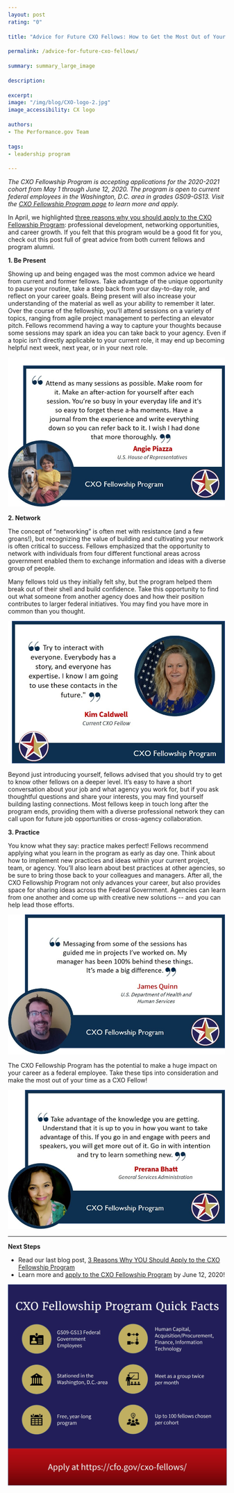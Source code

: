 ```yaml
---
layout: post
rating: "0"

title: "Advice for Future CXO Fellows: How to Get the Most Out of Your Fellowship Year"

permalink: /advice-for-future-cxo-fellows/

summary: summary_large_image

description:

excerpt:
image: "/img/blog/CXO-logo-2.jpg"
image_accessibility: CX logo

authors:
- The Performance.gov Team

tags:
- leadership program

---
```

*The CXO Fellowship Program is accepting applications for the 2020-2021 cohort from May 1 through June 12, 2020. The program is open to current federal employees in the Washington, D.C. area in grades GS09-GS13. Visit the [CXO Fellowship Program page](https://cfo.gov/cxo-fellows/) to learn more and apply.*

In April, we highlighted [three reasons why you should apply to the CXO Fellowship Program](https://www.performance.gov/3-reasons-why-you-should-apply-to-CXO-fellowship-program/): professional development, networking opportunities, and career growth. If you felt that this program would be a good fit for you, check out this post full of great advice from both current fellows and program alumni.


**1. Be Present**

  Showing up and being engaged was the most common advice we heard from current and former fellows. Take advantage of the unique opportunity to pause your routine, take a step back from your day-to-day role, and reflect on your career goals. Being present will also  increase your understanding of the material as well as your ability to remember it later. Over the course of the fellowship, you’ll attend sessions on a variety of topics, ranging from agile project management to perfecting an elevator pitch. Fellows recommend having a way to capture your thoughts because some sessions may spark an idea you can take back to your agency. Even if a topic isn’t directly applicable to your current role, it may end up becoming helpful next week, next year, or in your next role.

  <img src="../img/blog/cxo-present-image-1.jpg" style="width:500px;">


**2. Network**

  The concept of “networking” is often met with resistance (and a few groans!), but recognizing the value of building and cultivating your network is often critical to success. Fellows emphasized that the opportunity to network with individuals from four different functional areas across government enabled them to exchange information and ideas with a diverse group of people.

  Many fellows told us they initially felt shy, but the program helped them break out of their shell and build confidence. Take this opportunity to find out what someone from another agency does and how their position contributes to larger federal initiatives. You may find you have more in common than you thought.

<img src="../img/blog/cxo-network-image-1.jpg" style="width:500px;">

  Beyond just introducing yourself, fellows advised that you should try to get to know other fellows on a deeper level. It’s easy to have a short conversation about your job and what agency you work for, but if you ask thoughtful questions and share your interests, you may find yourself building lasting connections. Most fellows keep in touch long after the program ends, providing them with a diverse professional network they can call upon for future job opportunities or cross-agency collaboration.

**3. Practice**

  You know what they say: practice makes perfect! Fellows recommend applying what you learn in the program as early as day one. Think about how to implement new practices and ideas within your current project, team, or agency. You’ll also learn about best practices at other agencies, so be sure to bring those back to your colleagues and managers. After all, the CXO Fellowship Program not only advances your career, but also provides space for sharing ideas across the Federal Government. Agencies can learn from one another and come up with creative new solutions -- and you can help lead those efforts.

  <img src="../img/blog/cxo-practice-image-1.jpg" style="width:500px;">


  The CXO Fellowship Program has the potential to make a huge impact on your career as a federal employee. Take these tips into consideration and make the most out of your time as a CXO Fellow!

  <img src="../img/blog/cxo-practice-image-2.jpg" style="width:500px;">

---------------------------

**Next Steps**
- Read our last blog post, [3 Reasons Why YOU Should Apply to the CXO Fellowship Program](https://www.performance.gov/3-reasons-why-you-should-apply-to-CXO-fellowship-program/)
- Learn more and [apply to the CXO Fellowship Program](https://cfo.gov/cxo-fellows/) by June 12, 2020!

<img src="../img/blog/cxo-final-graphic.jpg">
